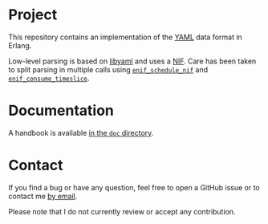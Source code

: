 # Project
This repository contains an implementation of the [YAML](https://yaml.org)
data format in Erlang.

Low-level parsing is based on [libyaml](https://github.com/yaml/libyaml) and
uses a [NIF](https://erlang.org/doc/man/erl_nif.html). Care has been taken to
split parsing in multiple calls using
[`enif_schedule_nif`](https://erlang.org/doc/man/erl_nif.html#enif_schedule_nif)
and
[`enif_consume_timeslice`](https://erlang.org/doc/man/erl_nif.html#enif_consume_timeslice).

# Documentation
A handbook is available [in the `doc`
directory](https://github.com/exograd/erl-yaml/blob/master/doc/handbook.md).

# Contact
If you find a bug or have any question, feel free to open a GitHub issue or to
contact me [by email](mailto:khaelin@gmail.com).

Please note that I do not currently review or accept any contribution.
